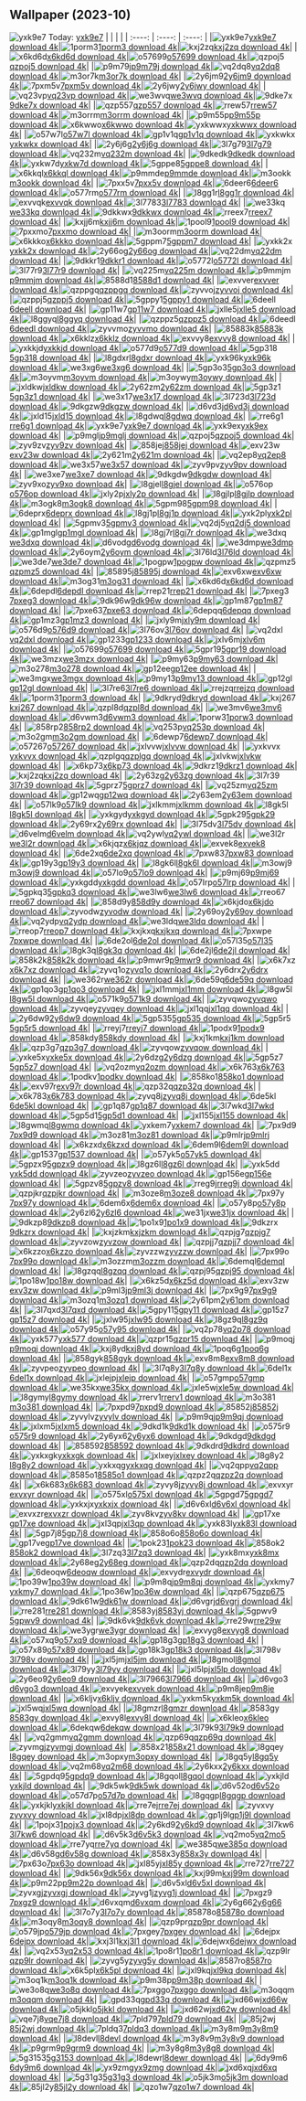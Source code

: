 ## Wallpaper (2023-10)
![yxk9e7](https://w.wallhaven.cc/full/yx/wallhaven-yxk9e7.png) Today: [yxk9e7](https://th.wallhaven.cc/small/yx/yxk9e7.jpg)
|      |      |      |
| :----: | :----: | :----: |
|![yxk9e7](https://th.wallhaven.cc/small/yx/yxk9e7.jpg)[yxk9e7 download 4k](https://wallhaven.cc/w/yxk9e7)|![1porm3](https://th.wallhaven.cc/small/1p/1porm3.jpg)[1porm3 download 4k](https://wallhaven.cc/w/1porm3)|![kxj2zq](https://th.wallhaven.cc/small/kx/kxj2zq.jpg)[kxj2zq download 4k](https://wallhaven.cc/w/kxj2zq)|
|![x6kd6d](https://th.wallhaven.cc/small/x6/x6kd6d.jpg)[x6kd6d download 4k](https://wallhaven.cc/w/x6kd6d)|![o57699](https://th.wallhaven.cc/small/o5/o57699.jpg)[o57699 download 4k](https://wallhaven.cc/w/o57699)|![qzpoj5](https://th.wallhaven.cc/small/qz/qzpoj5.jpg)[qzpoj5 download 4k](https://wallhaven.cc/w/qzpoj5)|
|![p9m79j](https://th.wallhaven.cc/small/p9/p9m79j.jpg)[p9m79j download 4k](https://wallhaven.cc/w/p9m79j)|![vq2dq8](https://th.wallhaven.cc/small/vq/vq2dq8.jpg)[vq2dq8 download 4k](https://wallhaven.cc/w/vq2dq8)|![m3or7k](https://th.wallhaven.cc/small/m3/m3or7k.jpg)[m3or7k download 4k](https://wallhaven.cc/w/m3or7k)|
|![2y6jm9](https://th.wallhaven.cc/small/2y/2y6jm9.jpg)[2y6jm9 download 4k](https://wallhaven.cc/w/2y6jm9)|![7pxm5v](https://th.wallhaven.cc/small/7p/7pxm5v.jpg)[7pxm5v download 4k](https://wallhaven.cc/w/7pxm5v)|![2y6jwy](https://th.wallhaven.cc/small/2y/2y6jwy.jpg)[2y6jwy download 4k](https://wallhaven.cc/w/2y6jwy)|
|![vq23vp](https://th.wallhaven.cc/small/vq/vq23vp.jpg)[vq23vp download 4k](https://wallhaven.cc/w/vq23vp)|![we3wvq](https://th.wallhaven.cc/small/we/we3wvq.jpg)[we3wvq download 4k](https://wallhaven.cc/w/we3wvq)|![9dke7x](https://th.wallhaven.cc/small/9d/9dke7x.jpg)[9dke7x download 4k](https://wallhaven.cc/w/9dke7x)|
|![qzp557](https://th.wallhaven.cc/small/qz/qzp557.jpg)[qzp557 download 4k](https://wallhaven.cc/w/qzp557)|![rrew57](https://th.wallhaven.cc/small/rr/rrew57.jpg)[rrew57 download 4k](https://wallhaven.cc/w/rrew57)|![m3orrm](https://th.wallhaven.cc/small/m3/m3orrm.jpg)[m3orrm download 4k](https://wallhaven.cc/w/m3orrm)|
|![p9m55p](https://th.wallhaven.cc/small/p9/p9m55p.jpg)[p9m55p download 4k](https://wallhaven.cc/w/p9m55p)|![x6kwwo](https://th.wallhaven.cc/small/x6/x6kwwo.jpg)[x6kwwo download 4k](https://wallhaven.cc/w/x6kwwo)|![yxkwwx](https://th.wallhaven.cc/small/yx/yxkwwx.jpg)[yxkwwx download 4k](https://wallhaven.cc/w/yxkwwx)|
|![o57w7l](https://th.wallhaven.cc/small/o5/o57w7l.jpg)[o57w7l download 4k](https://wallhaven.cc/w/o57w7l)|![gp1v1q](https://th.wallhaven.cc/small/gp/gp1v1q.jpg)[gp1v1q download 4k](https://wallhaven.cc/w/gp1v1q)|![yxkwkx](https://th.wallhaven.cc/small/yx/yxkwkx.jpg)[yxkwkx download 4k](https://wallhaven.cc/w/yxkwkx)|
|![2y6j6g](https://th.wallhaven.cc/small/2y/2y6j6g.jpg)[2y6j6g download 4k](https://wallhaven.cc/w/2y6j6g)|![3l7g79](https://th.wallhaven.cc/small/3l/3l7g79.jpg)[3l7g79 download 4k](https://wallhaven.cc/w/3l7g79)|![vq232m](https://th.wallhaven.cc/small/vq/vq232m.jpg)[vq232m download 4k](https://wallhaven.cc/w/vq232m)|
|![9dkedk](https://th.wallhaven.cc/small/9d/9dkedk.jpg)[9dkedk download 4k](https://wallhaven.cc/w/9dkedk)|![yxkw7d](https://th.wallhaven.cc/small/yx/yxkw7d.jpg)[yxkw7d download 4k](https://wallhaven.cc/w/yxkw7d)|![5gppe8](https://th.wallhaven.cc/small/5g/5gppe8.jpg)[5gppe8 download 4k](https://wallhaven.cc/w/5gppe8)|
|![x6kkql](https://th.wallhaven.cc/small/x6/x6kkql.jpg)[x6kkql download 4k](https://wallhaven.cc/w/x6kkql)|![p9mmde](https://th.wallhaven.cc/small/p9/p9mmde.jpg)[p9mmde download 4k](https://wallhaven.cc/w/p9mmde)|![m3ookk](https://th.wallhaven.cc/small/m3/m3ookk.jpg)[m3ookk download 4k](https://wallhaven.cc/w/m3ookk)|
|![7pxx5v](https://th.wallhaven.cc/small/7p/7pxx5v.jpg)[7pxx5v download 4k](https://wallhaven.cc/w/7pxx5v)|![6deer6](https://th.wallhaven.cc/small/6d/6deer6.jpg)[6deer6 download 4k](https://wallhaven.cc/w/6deer6)|![o577rm](https://th.wallhaven.cc/small/o5/o577rm.jpg)[o577rm download 4k](https://wallhaven.cc/w/o577rm)|
|![l8gg1r](https://th.wallhaven.cc/small/l8/l8gg1r.jpg)[l8gg1r download 4k](https://wallhaven.cc/w/l8gg1r)|![exvvqk](https://th.wallhaven.cc/small/ex/exvvqk.jpg)[exvvqk download 4k](https://wallhaven.cc/w/exvvqk)|![3l7783](https://th.wallhaven.cc/small/3l/3l7783.jpg)[3l7783 download 4k](https://wallhaven.cc/w/3l7783)|
|![we33kq](https://th.wallhaven.cc/small/we/we33kq.jpg)[we33kq download 4k](https://wallhaven.cc/w/we33kq)|![9dkkwx](https://th.wallhaven.cc/small/9d/9dkkwx.jpg)[9dkkwx download 4k](https://wallhaven.cc/w/9dkkwx)|![rreex7](https://th.wallhaven.cc/small/rr/rreex7.jpg)[rreex7 download 4k](https://wallhaven.cc/w/rreex7)|
|![kxjj6m](https://th.wallhaven.cc/small/kx/kxjj6m.jpg)[kxjj6m download 4k](https://wallhaven.cc/w/kxjj6m)|![1pool9](https://th.wallhaven.cc/small/1p/1pool9.jpg)[1pool9 download 4k](https://wallhaven.cc/w/1pool9)|![7pxxmo](https://th.wallhaven.cc/small/7p/7pxxmo.jpg)[7pxxmo download 4k](https://wallhaven.cc/w/7pxxmo)|
|![m3oorm](https://th.wallhaven.cc/small/m3/m3oorm.jpg)[m3oorm download 4k](https://wallhaven.cc/w/m3oorm)|![x6kkko](https://th.wallhaven.cc/small/x6/x6kkko.jpg)[x6kkko download 4k](https://wallhaven.cc/w/x6kkko)|![5gppm7](https://th.wallhaven.cc/small/5g/5gppm7.jpg)[5gppm7 download 4k](https://wallhaven.cc/w/5gppm7)|
|![yxkk2x](https://th.wallhaven.cc/small/yx/yxkk2x.jpg)[yxkk2x download 4k](https://wallhaven.cc/w/yxkk2x)|![2y66og](https://th.wallhaven.cc/small/2y/2y66og.jpg)[2y66og download 4k](https://wallhaven.cc/w/2y66og)|![vq22dm](https://th.wallhaven.cc/small/vq/vq22dm.jpg)[vq22dm download 4k](https://wallhaven.cc/w/vq22dm)|
|![9dkkr1](https://th.wallhaven.cc/small/9d/9dkkr1.jpg)[9dkkr1 download 4k](https://wallhaven.cc/w/9dkkr1)|![o5772l](https://th.wallhaven.cc/small/o5/o5772l.jpg)[o5772l download 4k](https://wallhaven.cc/w/o5772l)|![3l77r9](https://th.wallhaven.cc/small/3l/3l77r9.jpg)[3l77r9 download 4k](https://wallhaven.cc/w/3l77r9)|
|![vq225m](https://th.wallhaven.cc/small/vq/vq225m.jpg)[vq225m download 4k](https://wallhaven.cc/w/vq225m)|![p9mmjm](https://th.wallhaven.cc/small/p9/p9mmjm.jpg)[p9mmjm download 4k](https://wallhaven.cc/w/p9mmjm)|![8588d1](https://th.wallhaven.cc/small/85/8588d1.jpg)[8588d1 download 4k](https://wallhaven.cc/w/8588d1)|
|![exvver](https://th.wallhaven.cc/small/ex/exvver.jpg)[exvver download 4k](https://wallhaven.cc/w/exvver)|![qzppgq](https://th.wallhaven.cc/small/qz/qzppgq.jpg)[qzppgq download 4k](https://wallhaven.cc/w/qzppgq)|![zyvvoj](https://th.wallhaven.cc/small/zy/zyvvoj.jpg)[zyvvoj download 4k](https://wallhaven.cc/w/zyvvoj)|
|![qzppj5](https://th.wallhaven.cc/small/qz/qzppj5.jpg)[qzppj5 download 4k](https://wallhaven.cc/w/qzppj5)|![5gppy1](https://th.wallhaven.cc/small/5g/5gppy1.jpg)[5gppy1 download 4k](https://wallhaven.cc/w/5gppy1)|![6deell](https://th.wallhaven.cc/small/6d/6deell.jpg)[6deell download 4k](https://wallhaven.cc/w/6deell)|
|![gp11w7](https://th.wallhaven.cc/small/gp/gp11w7.jpg)[gp11w7 download 4k](https://wallhaven.cc/w/gp11w7)|![jxlle5](https://th.wallhaven.cc/small/jx/jxlle5.jpg)[jxlle5 download 4k](https://wallhaven.cc/w/jxlle5)|![l8ggyq](https://th.wallhaven.cc/small/l8/l8ggyq.jpg)[l8ggyq download 4k](https://wallhaven.cc/w/l8ggyq)|
|![qzppz5](https://th.wallhaven.cc/small/qz/qzppz5.jpg)[qzppz5 download 4k](https://wallhaven.cc/w/qzppz5)|![6deedl](https://th.wallhaven.cc/small/6d/6deedl.jpg)[6deedl download 4k](https://wallhaven.cc/w/6deedl)|![zyvvmo](https://th.wallhaven.cc/small/zy/zyvvmo.jpg)[zyvvmo download 4k](https://wallhaven.cc/w/zyvvmo)|
|![85883k](https://th.wallhaven.cc/small/85/85883k.jpg)[85883k download 4k](https://wallhaven.cc/w/85883k)|![x6kklz](https://th.wallhaven.cc/small/x6/x6kklz.jpg)[x6kklz download 4k](https://wallhaven.cc/w/x6kklz)|![exvvy8](https://th.wallhaven.cc/small/ex/exvvy8.jpg)[exvvy8 download 4k](https://wallhaven.cc/w/exvvy8)|
|![yxkkjd](https://th.wallhaven.cc/small/yx/yxkkjd.jpg)[yxkkjd download 4k](https://wallhaven.cc/w/yxkkjd)|![o577d9](https://th.wallhaven.cc/small/o5/o577d9.jpg)[o577d9 download 4k](https://wallhaven.cc/w/o577d9)|![5gp318](https://th.wallhaven.cc/small/5g/5gp318.jpg)[5gp318 download 4k](https://wallhaven.cc/w/5gp318)|
|![l8gdxr](https://th.wallhaven.cc/small/l8/l8gdxr.jpg)[l8gdxr download 4k](https://wallhaven.cc/w/l8gdxr)|![yxk96k](https://th.wallhaven.cc/small/yx/yxk96k.jpg)[yxk96k download 4k](https://wallhaven.cc/w/yxk96k)|![we3xg6](https://th.wallhaven.cc/small/we/we3xg6.jpg)[we3xg6 download 4k](https://wallhaven.cc/w/we3xg6)|
|![5gp3o3](https://th.wallhaven.cc/small/5g/5gp3o3.jpg)[5gp3o3 download 4k](https://wallhaven.cc/w/5gp3o3)|![m3oyvm](https://th.wallhaven.cc/small/m3/m3oyvm.jpg)[m3oyvm download 4k](https://wallhaven.cc/w/m3oyvm)|![m3oywy](https://th.wallhaven.cc/small/m3/m3oywy.jpg)[m3oywy download 4k](https://wallhaven.cc/w/m3oywy)|
|![jxldkw](https://th.wallhaven.cc/small/jx/jxldkw.jpg)[jxldkw download 4k](https://wallhaven.cc/w/jxldkw)|![2y62zm](https://th.wallhaven.cc/small/2y/2y62zm.jpg)[2y62zm download 4k](https://wallhaven.cc/w/2y62zm)|![5gp3z1](https://th.wallhaven.cc/small/5g/5gp3z1.jpg)[5gp3z1 download 4k](https://wallhaven.cc/w/5gp3z1)|
|![we3x17](https://th.wallhaven.cc/small/we/we3x17.jpg)[we3x17 download 4k](https://wallhaven.cc/w/we3x17)|![3l723d](https://th.wallhaven.cc/small/3l/3l723d.jpg)[3l723d download 4k](https://wallhaven.cc/w/3l723d)|![9dkgzw](https://th.wallhaven.cc/small/9d/9dkgzw.jpg)[9dkgzw download 4k](https://wallhaven.cc/w/9dkgzw)|
|![d6vd3j](https://th.wallhaven.cc/small/d6/d6vd3j.jpg)[d6vd3j download 4k](https://wallhaven.cc/w/d6vd3j)|![jxld15](https://th.wallhaven.cc/small/jx/jxld15.jpg)[jxld15 download 4k](https://wallhaven.cc/w/jxld15)|![l8gdwq](https://th.wallhaven.cc/small/l8/l8gdwq.jpg)[l8gdwq download 4k](https://wallhaven.cc/w/l8gdwq)|
|![rre6g1](https://th.wallhaven.cc/small/rr/rre6g1.jpg)[rre6g1 download 4k](https://wallhaven.cc/w/rre6g1)|![yxk9e7](https://th.wallhaven.cc/small/yx/yxk9e7.jpg)[yxk9e7 download 4k](https://wallhaven.cc/w/yxk9e7)|![yxk9ex](https://th.wallhaven.cc/small/yx/yxk9ex.jpg)[yxk9ex download 4k](https://wallhaven.cc/w/yxk9ex)|
|![p9mglj](https://th.wallhaven.cc/small/p9/p9mglj.jpg)[p9mglj download 4k](https://wallhaven.cc/w/p9mglj)|![qzpoj5](https://th.wallhaven.cc/small/qz/qzpoj5.jpg)[qzpoj5 download 4k](https://wallhaven.cc/w/qzpoj5)|![zyv9zv](https://th.wallhaven.cc/small/zy/zyv9zv.jpg)[zyv9zv download 4k](https://wallhaven.cc/w/zyv9zv)|
|![858jej](https://th.wallhaven.cc/small/85/858jej.jpg)[858jej download 4k](https://wallhaven.cc/w/858jej)|![exv23w](https://th.wallhaven.cc/small/ex/exv23w.jpg)[exv23w download 4k](https://wallhaven.cc/w/exv23w)|![2y621m](https://th.wallhaven.cc/small/2y/2y621m.jpg)[2y621m download 4k](https://wallhaven.cc/w/2y621m)|
|![vq2ep8](https://th.wallhaven.cc/small/vq/vq2ep8.jpg)[vq2ep8 download 4k](https://wallhaven.cc/w/vq2ep8)|![we3x57](https://th.wallhaven.cc/small/we/we3x57.jpg)[we3x57 download 4k](https://wallhaven.cc/w/we3x57)|![zyv9pv](https://th.wallhaven.cc/small/zy/zyv9pv.jpg)[zyv9pv download 4k](https://wallhaven.cc/w/zyv9pv)|
|![we3xe7](https://th.wallhaven.cc/small/we/we3xe7.jpg)[we3xe7 download 4k](https://wallhaven.cc/w/we3xe7)|![9dkgdw](https://th.wallhaven.cc/small/9d/9dkgdw.jpg)[9dkgdw download 4k](https://wallhaven.cc/w/9dkgdw)|![zyv9xo](https://th.wallhaven.cc/small/zy/zyv9xo.jpg)[zyv9xo download 4k](https://wallhaven.cc/w/zyv9xo)|
|![l8gjel](https://th.wallhaven.cc/small/l8/l8gjel.jpg)[l8gjel download 4k](https://wallhaven.cc/w/l8gjel)|![o576op](https://th.wallhaven.cc/small/o5/o576op.jpg)[o576op download 4k](https://wallhaven.cc/w/o576op)|![jxly2p](https://th.wallhaven.cc/small/jx/jxly2p.jpg)[jxly2p download 4k](https://wallhaven.cc/w/jxly2p)|
|![l8gjlp](https://th.wallhaven.cc/small/l8/l8gjlp.jpg)[l8gjlp download 4k](https://wallhaven.cc/w/l8gjlp)|![m3ogk8](https://th.wallhaven.cc/small/m3/m3ogk8.jpg)[m3ogk8 download 4k](https://wallhaven.cc/w/m3ogk8)|![5gpm98](https://th.wallhaven.cc/small/5g/5gpm98.jpg)[5gpm98 download 4k](https://wallhaven.cc/w/5gpm98)|
|![6deprx](https://th.wallhaven.cc/small/6d/6deprx.jpg)[6deprx download 4k](https://wallhaven.cc/w/6deprx)|![l8gj1p](https://th.wallhaven.cc/small/l8/l8gj1p.jpg)[l8gj1p download 4k](https://wallhaven.cc/w/l8gj1p)|![yxk2pl](https://th.wallhaven.cc/small/yx/yxk2pl.jpg)[yxk2pl download 4k](https://wallhaven.cc/w/yxk2pl)|
|![5gpmv3](https://th.wallhaven.cc/small/5g/5gpmv3.jpg)[5gpmv3 download 4k](https://wallhaven.cc/w/5gpmv3)|![vq2dj5](https://th.wallhaven.cc/small/vq/vq2dj5.jpg)[vq2dj5 download 4k](https://wallhaven.cc/w/vq2dj5)|![gp1mgl](https://th.wallhaven.cc/small/gp/gp1mgl.jpg)[gp1mgl download 4k](https://wallhaven.cc/w/gp1mgl)|
|![l8gj7r](https://th.wallhaven.cc/small/l8/l8gj7r.jpg)[l8gj7r download 4k](https://wallhaven.cc/w/l8gj7r)|![we3dxq](https://th.wallhaven.cc/small/we/we3dxq.jpg)[we3dxq download 4k](https://wallhaven.cc/w/we3dxq)|![d6vodg](https://th.wallhaven.cc/small/d6/d6vodg.jpg)[d6vodg download 4k](https://wallhaven.cc/w/d6vodg)|
|![we3dmp](https://th.wallhaven.cc/small/we/we3dmp.jpg)[we3dmp download 4k](https://wallhaven.cc/w/we3dmp)|![2y6oym](https://th.wallhaven.cc/small/2y/2y6oym.jpg)[2y6oym download 4k](https://wallhaven.cc/w/2y6oym)|![3l76ld](https://th.wallhaven.cc/small/3l/3l76ld.jpg)[3l76ld download 4k](https://wallhaven.cc/w/3l76ld)|
|![we3de7](https://th.wallhaven.cc/small/we/we3de7.jpg)[we3de7 download 4k](https://wallhaven.cc/w/we3de7)|![1pogpw](https://th.wallhaven.cc/small/1p/1pogpw.jpg)[1pogpw download 4k](https://wallhaven.cc/w/1pogpw)|![qzpmz5](https://th.wallhaven.cc/small/qz/qzpmz5.jpg)[qzpmz5 download 4k](https://wallhaven.cc/w/qzpmz5)|
|![85895j](https://th.wallhaven.cc/small/85/85895j.jpg)[85895j download 4k](https://wallhaven.cc/w/85895j)|![exv6xw](https://th.wallhaven.cc/small/ex/exv6xw.jpg)[exv6xw download 4k](https://wallhaven.cc/w/exv6xw)|![m3og31](https://th.wallhaven.cc/small/m3/m3og31.jpg)[m3og31 download 4k](https://wallhaven.cc/w/m3og31)|
|![x6kd6d](https://th.wallhaven.cc/small/x6/x6kd6d.jpg)[x6kd6d download 4k](https://wallhaven.cc/w/x6kd6d)|![6depdl](https://th.wallhaven.cc/small/6d/6depdl.jpg)[6depdl download 4k](https://wallhaven.cc/w/6depdl)|![rrep21](https://th.wallhaven.cc/small/rr/rrep21.jpg)[rrep21 download 4k](https://wallhaven.cc/w/rrep21)|
|![7pxeg3](https://th.wallhaven.cc/small/7p/7pxeg3.jpg)[7pxeg3 download 4k](https://wallhaven.cc/w/7pxeg3)|![9dk96w](https://th.wallhaven.cc/small/9d/9dk96w.jpg)[9dk96w download 4k](https://wallhaven.cc/w/9dk96w)|![gp1m87](https://th.wallhaven.cc/small/gp/gp1m87.jpg)[gp1m87 download 4k](https://wallhaven.cc/w/gp1m87)|
|![7pxe63](https://th.wallhaven.cc/small/7p/7pxe63.jpg)[7pxe63 download 4k](https://wallhaven.cc/w/7pxe63)|![6depqq](https://th.wallhaven.cc/small/6d/6depqq.jpg)[6depqq download 4k](https://wallhaven.cc/w/6depqq)|![gp1mz3](https://th.wallhaven.cc/small/gp/gp1mz3.jpg)[gp1mz3 download 4k](https://wallhaven.cc/w/gp1mz3)|
|![jxly9m](https://th.wallhaven.cc/small/jx/jxly9m.jpg)[jxly9m download 4k](https://wallhaven.cc/w/jxly9m)|![o576d9](https://th.wallhaven.cc/small/o5/o576d9.jpg)[o576d9 download 4k](https://wallhaven.cc/w/o576d9)|![3l76ov](https://th.wallhaven.cc/small/3l/3l76ov.jpg)[3l76ov download 4k](https://wallhaven.cc/w/3l76ov)|
|![vq2dxl](https://th.wallhaven.cc/small/vq/vq2dxl.jpg)[vq2dxl download 4k](https://wallhaven.cc/w/vq2dxl)|![gp1233](https://th.wallhaven.cc/small/gp/gp1233.jpg)[gp1233 download 4k](https://wallhaven.cc/w/gp1233)|![jxlv6m](https://th.wallhaven.cc/small/jx/jxlv6m.jpg)[jxlv6m download 4k](https://wallhaven.cc/w/jxlv6m)|
|![o57699](https://th.wallhaven.cc/small/o5/o57699.jpg)[o57699 download 4k](https://wallhaven.cc/w/o57699)|![5gpr19](https://th.wallhaven.cc/small/5g/5gpr19.jpg)[5gpr19 download 4k](https://wallhaven.cc/w/5gpr19)|![we3mzx](https://th.wallhaven.cc/small/we/we3mzx.jpg)[we3mzx download 4k](https://wallhaven.cc/w/we3mzx)|
|![p9my63](https://th.wallhaven.cc/small/p9/p9my63.jpg)[p9my63 download 4k](https://wallhaven.cc/w/p9my63)|![m3o278](https://th.wallhaven.cc/small/m3/m3o278.jpg)[m3o278 download 4k](https://wallhaven.cc/w/m3o278)|![gp12ee](https://th.wallhaven.cc/small/gp/gp12ee.jpg)[gp12ee download 4k](https://wallhaven.cc/w/gp12ee)|
|![we3mgx](https://th.wallhaven.cc/small/we/we3mgx.jpg)[we3mgx download 4k](https://wallhaven.cc/w/we3mgx)|![p9my13](https://th.wallhaven.cc/small/p9/p9my13.jpg)[p9my13 download 4k](https://wallhaven.cc/w/p9my13)|![gp12gl](https://th.wallhaven.cc/small/gp/gp12gl.jpg)[gp12gl download 4k](https://wallhaven.cc/w/gp12gl)|
|![3l7re6](https://th.wallhaven.cc/small/3l/3l7re6.jpg)[3l7re6 download 4k](https://wallhaven.cc/w/3l7re6)|![rrejzq](https://th.wallhaven.cc/small/rr/rrejzq.jpg)[rrejzq download 4k](https://wallhaven.cc/w/rrejzq)|![1porm3](https://th.wallhaven.cc/small/1p/1porm3.jpg)[1porm3 download 4k](https://wallhaven.cc/w/1porm3)|
|![9dkryd](https://th.wallhaven.cc/small/9d/9dkryd.jpg)[9dkryd download 4k](https://wallhaven.cc/w/9dkryd)|![kxj267](https://th.wallhaven.cc/small/kx/kxj267.jpg)[kxj267 download 4k](https://wallhaven.cc/w/kxj267)|![qzpl8d](https://th.wallhaven.cc/small/qz/qzpl8d.jpg)[qzpl8d download 4k](https://wallhaven.cc/w/qzpl8d)|
|![we3mv6](https://th.wallhaven.cc/small/we/we3mv6.jpg)[we3mv6 download 4k](https://wallhaven.cc/w/we3mv6)|![d6vwm3](https://th.wallhaven.cc/small/d6/d6vwm3.jpg)[d6vwm3 download 4k](https://wallhaven.cc/w/d6vwm3)|![1porw3](https://th.wallhaven.cc/small/1p/1porw3.jpg)[1porw3 download 4k](https://wallhaven.cc/w/1porw3)|
|![858rp2](https://th.wallhaven.cc/small/85/858rp2.jpg)[858rp2 download 4k](https://wallhaven.cc/w/858rp2)|![vq253p](https://th.wallhaven.cc/small/vq/vq253p.jpg)[vq253p download 4k](https://wallhaven.cc/w/vq253p)|![m3o2gm](https://th.wallhaven.cc/small/m3/m3o2gm.jpg)[m3o2gm download 4k](https://wallhaven.cc/w/m3o2gm)|
|![6dewp7](https://th.wallhaven.cc/small/6d/6dewp7.jpg)[6dewp7 download 4k](https://wallhaven.cc/w/6dewp7)|![o57267](https://th.wallhaven.cc/small/o5/o57267.jpg)[o57267 download 4k](https://wallhaven.cc/w/o57267)|![jxlvvw](https://th.wallhaven.cc/small/jx/jxlvvw.jpg)[jxlvvw download 4k](https://wallhaven.cc/w/jxlvvw)|
|![yxkvvx](https://th.wallhaven.cc/small/yx/yxkvvx.jpg)[yxkvvx download 4k](https://wallhaven.cc/w/yxkvvx)|![qzplgq](https://th.wallhaven.cc/small/qz/qzplgq.jpg)[qzplgq download 4k](https://wallhaven.cc/w/qzplgq)|![jxlvkw](https://th.wallhaven.cc/small/jx/jxlvkw.jpg)[jxlvkw download 4k](https://wallhaven.cc/w/jxlvkw)|
|![x6kp73](https://th.wallhaven.cc/small/x6/x6kp73.jpg)[x6kp73 download 4k](https://wallhaven.cc/w/x6kp73)|![9dkrz1](https://th.wallhaven.cc/small/9d/9dkrz1.jpg)[9dkrz1 download 4k](https://wallhaven.cc/w/9dkrz1)|![kxj2zq](https://th.wallhaven.cc/small/kx/kxj2zq.jpg)[kxj2zq download 4k](https://wallhaven.cc/w/kxj2zq)|
|![2y63zg](https://th.wallhaven.cc/small/2y/2y63zg.jpg)[2y63zg download 4k](https://wallhaven.cc/w/2y63zg)|![3l7r39](https://th.wallhaven.cc/small/3l/3l7r39.jpg)[3l7r39 download 4k](https://wallhaven.cc/w/3l7r39)|![5gprz7](https://th.wallhaven.cc/small/5g/5gprz7.jpg)[5gprz7 download 4k](https://wallhaven.cc/w/5gprz7)|
|![vq25zm](https://th.wallhaven.cc/small/vq/vq25zm.jpg)[vq25zm download 4k](https://wallhaven.cc/w/vq25zm)|![gp12wq](https://th.wallhaven.cc/small/gp/gp12wq.jpg)[gp12wq download 4k](https://wallhaven.cc/w/gp12wq)|![2y63em](https://th.wallhaven.cc/small/2y/2y63em.jpg)[2y63em download 4k](https://wallhaven.cc/w/2y63em)|
|![o57lk9](https://th.wallhaven.cc/small/o5/o57lk9.jpg)[o57lk9 download 4k](https://wallhaven.cc/w/o57lk9)|![jxlkmm](https://th.wallhaven.cc/small/jx/jxlkmm.jpg)[jxlkmm download 4k](https://wallhaven.cc/w/jxlkmm)|![l8gk5l](https://th.wallhaven.cc/small/l8/l8gk5l.jpg)[l8gk5l download 4k](https://wallhaven.cc/w/l8gk5l)|
|![yxkgyd](https://th.wallhaven.cc/small/yx/yxkgyd.jpg)[yxkgyd download 4k](https://wallhaven.cc/w/yxkgyd)|![5gpk29](https://th.wallhaven.cc/small/5g/5gpk29.jpg)[5gpk29 download 4k](https://wallhaven.cc/w/5gpk29)|![2y69rx](https://th.wallhaven.cc/small/2y/2y69rx.jpg)[2y69rx download 4k](https://wallhaven.cc/w/2y69rx)|
|![3l75dv](https://th.wallhaven.cc/small/3l/3l75dv.jpg)[3l75dv download 4k](https://wallhaven.cc/w/3l75dv)|![d6velm](https://th.wallhaven.cc/small/d6/d6velm.jpg)[d6velm download 4k](https://wallhaven.cc/w/d6velm)|![vq2ywl](https://th.wallhaven.cc/small/vq/vq2ywl.jpg)[vq2ywl download 4k](https://wallhaven.cc/w/vq2ywl)|
|![we3l2r](https://th.wallhaven.cc/small/we/we3l2r.jpg)[we3l2r download 4k](https://wallhaven.cc/w/we3l2r)|![x6kjqz](https://th.wallhaven.cc/small/x6/x6kjqz.jpg)[x6kjqz download 4k](https://wallhaven.cc/w/x6kjqz)|![exvek8](https://th.wallhaven.cc/small/ex/exvek8.jpg)[exvek8 download 4k](https://wallhaven.cc/w/exvek8)|
|![6de2xq](https://th.wallhaven.cc/small/6d/6de2xq.jpg)[6de2xq download 4k](https://wallhaven.cc/w/6de2xq)|![7pxw83](https://th.wallhaven.cc/small/7p/7pxw83.jpg)[7pxw83 download 4k](https://wallhaven.cc/w/7pxw83)|![gp19y3](https://th.wallhaven.cc/small/gp/gp19y3.jpg)[gp19y3 download 4k](https://wallhaven.cc/w/gp19y3)|
|![l8gk6l](https://th.wallhaven.cc/small/l8/l8gk6l.jpg)[l8gk6l download 4k](https://wallhaven.cc/w/l8gk6l)|![m3owj9](https://th.wallhaven.cc/small/m3/m3owj9.jpg)[m3owj9 download 4k](https://wallhaven.cc/w/m3owj9)|![o57lo9](https://th.wallhaven.cc/small/o5/o57lo9.jpg)[o57lo9 download 4k](https://wallhaven.cc/w/o57lo9)|
|![p9mj69](https://th.wallhaven.cc/small/p9/p9mj69.jpg)[p9mj69 download 4k](https://wallhaven.cc/w/p9mj69)|![yxkgdd](https://th.wallhaven.cc/small/yx/yxkgdd.jpg)[yxkgdd download 4k](https://wallhaven.cc/w/yxkgdd)|![o57lrp](https://th.wallhaven.cc/small/o5/o57lrp.jpg)[o57lrp download 4k](https://wallhaven.cc/w/o57lrp)|
|![5gpkq3](https://th.wallhaven.cc/small/5g/5gpkq3.jpg)[5gpkq3 download 4k](https://wallhaven.cc/w/5gpkq3)|![we3lw6](https://th.wallhaven.cc/small/we/we3lw6.jpg)[we3lw6 download 4k](https://wallhaven.cc/w/we3lw6)|![rreo67](https://th.wallhaven.cc/small/rr/rreo67.jpg)[rreo67 download 4k](https://wallhaven.cc/w/rreo67)|
|![858d9y](https://th.wallhaven.cc/small/85/858d9y.jpg)[858d9y download 4k](https://wallhaven.cc/w/858d9y)|![x6kjdo](https://th.wallhaven.cc/small/x6/x6kjdo.jpg)[x6kjdo download 4k](https://wallhaven.cc/w/x6kjdo)|![zyvodw](https://th.wallhaven.cc/small/zy/zyvodw.jpg)[zyvodw download 4k](https://wallhaven.cc/w/zyvodw)|
|![2y69oy](https://th.wallhaven.cc/small/2y/2y69oy.jpg)[2y69oy download 4k](https://wallhaven.cc/w/2y69oy)|![vq2ydp](https://th.wallhaven.cc/small/vq/vq2ydp.jpg)[vq2ydp download 4k](https://wallhaven.cc/w/vq2ydp)|![we3ldq](https://th.wallhaven.cc/small/we/we3ldq.jpg)[we3ldq download 4k](https://wallhaven.cc/w/we3ldq)|
|![rreop7](https://th.wallhaven.cc/small/rr/rreop7.jpg)[rreop7 download 4k](https://wallhaven.cc/w/rreop7)|![kxjkxq](https://th.wallhaven.cc/small/kx/kxjkxq.jpg)[kxjkxq download 4k](https://wallhaven.cc/w/kxjkxq)|![7pxwpe](https://th.wallhaven.cc/small/7p/7pxwpe.jpg)[7pxwpe download 4k](https://wallhaven.cc/w/7pxwpe)|
|![6de2ol](https://th.wallhaven.cc/small/6d/6de2ol.jpg)[6de2ol download 4k](https://wallhaven.cc/w/6de2ol)|![o57l35](https://th.wallhaven.cc/small/o5/o57l35.jpg)[o57l35 download 4k](https://wallhaven.cc/w/o57l35)|![l8gk3q](https://th.wallhaven.cc/small/l8/l8gk3q.jpg)[l8gk3q download 4k](https://wallhaven.cc/w/l8gk3q)|
|![6de2jl](https://th.wallhaven.cc/small/6d/6de2jl.jpg)[6de2jl download 4k](https://wallhaven.cc/w/6de2jl)|![858k2k](https://th.wallhaven.cc/small/85/858k2k.jpg)[858k2k download 4k](https://wallhaven.cc/w/858k2k)|![p9mwr9](https://th.wallhaven.cc/small/p9/p9mwr9.jpg)[p9mwr9 download 4k](https://wallhaven.cc/w/p9mwr9)|
|![x6k7xz](https://th.wallhaven.cc/small/x6/x6k7xz.jpg)[x6k7xz download 4k](https://wallhaven.cc/w/x6k7xz)|![zyvq1o](https://th.wallhaven.cc/small/zy/zyvq1o.jpg)[zyvq1o download 4k](https://wallhaven.cc/w/zyvq1o)|![2y6drx](https://th.wallhaven.cc/small/2y/2y6drx.jpg)[2y6drx download 4k](https://wallhaven.cc/w/2y6drx)|
|![we362r](https://th.wallhaven.cc/small/we/we362r.jpg)[we362r download 4k](https://wallhaven.cc/w/we362r)|![6de59q](https://th.wallhaven.cc/small/6d/6de59q.jpg)[6de59q download 4k](https://wallhaven.cc/w/6de59q)|![gp1qo3](https://th.wallhaven.cc/small/gp/gp1qo3.jpg)[gp1qo3 download 4k](https://wallhaven.cc/w/gp1qo3)|
|![jxl1mm](https://th.wallhaven.cc/small/jx/jxl1mm.jpg)[jxl1mm download 4k](https://wallhaven.cc/w/jxl1mm)|![l8gw5l](https://th.wallhaven.cc/small/l8/l8gw5l.jpg)[l8gw5l download 4k](https://wallhaven.cc/w/l8gw5l)|![o571k9](https://th.wallhaven.cc/small/o5/o571k9.jpg)[o571k9 download 4k](https://wallhaven.cc/w/o571k9)|
|![zyvqwo](https://th.wallhaven.cc/small/zy/zyvqwo.jpg)[zyvqwo download 4k](https://wallhaven.cc/w/zyvqwo)|![zyvqey](https://th.wallhaven.cc/small/zy/zyvqey.jpg)[zyvqey download 4k](https://wallhaven.cc/w/zyvqey)|![jxl1qq](https://th.wallhaven.cc/small/jx/jxl1qq.jpg)[jxl1qq download 4k](https://wallhaven.cc/w/jxl1qq)|
|![2y6dw9](https://th.wallhaven.cc/small/2y/2y6dw9.jpg)[2y6dw9 download 4k](https://wallhaven.cc/w/2y6dw9)|![5gp535](https://th.wallhaven.cc/small/5g/5gp535.jpg)[5gp535 download 4k](https://wallhaven.cc/w/5gp535)|![5gp5r5](https://th.wallhaven.cc/small/5g/5gp5r5.jpg)[5gp5r5 download 4k](https://wallhaven.cc/w/5gp5r5)|
|![rreyj7](https://th.wallhaven.cc/small/rr/rreyj7.jpg)[rreyj7 download 4k](https://wallhaven.cc/w/rreyj7)|![1podx9](https://th.wallhaven.cc/small/1p/1podx9.jpg)[1podx9 download 4k](https://wallhaven.cc/w/1podx9)|![858kdy](https://th.wallhaven.cc/small/85/858kdy.jpg)[858kdy download 4k](https://wallhaven.cc/w/858kdy)|
|![kxj1km](https://th.wallhaven.cc/small/kx/kxj1km.jpg)[kxj1km download 4k](https://wallhaven.cc/w/kxj1km)|![qzp3g7](https://th.wallhaven.cc/small/qz/qzp3g7.jpg)[qzp3g7 download 4k](https://wallhaven.cc/w/qzp3g7)|![zyvqow](https://th.wallhaven.cc/small/zy/zyvqow.jpg)[zyvqow download 4k](https://wallhaven.cc/w/zyvqow)|
|![yxke5x](https://th.wallhaven.cc/small/yx/yxke5x.jpg)[yxke5x download 4k](https://wallhaven.cc/w/yxke5x)|![2y6dzg](https://th.wallhaven.cc/small/2y/2y6dzg.jpg)[2y6dzg download 4k](https://wallhaven.cc/w/2y6dzg)|![5gp5z7](https://th.wallhaven.cc/small/5g/5gp5z7.jpg)[5gp5z7 download 4k](https://wallhaven.cc/w/5gp5z7)|
|![vq2ozm](https://th.wallhaven.cc/small/vq/vq2ozm.jpg)[vq2ozm download 4k](https://wallhaven.cc/w/vq2ozm)|![x6k763](https://th.wallhaven.cc/small/x6/x6k763.jpg)[x6k763 download 4k](https://wallhaven.cc/w/x6k763)|![1podkv](https://th.wallhaven.cc/small/1p/1podkv.jpg)[1podkv download 4k](https://wallhaven.cc/w/1podkv)|
|![858ko1](https://th.wallhaven.cc/small/85/858ko1.jpg)[858ko1 download 4k](https://wallhaven.cc/w/858ko1)|![exv97r](https://th.wallhaven.cc/small/ex/exv97r.jpg)[exv97r download 4k](https://wallhaven.cc/w/exv97r)|![qzp32q](https://th.wallhaven.cc/small/qz/qzp32q.jpg)[qzp32q download 4k](https://wallhaven.cc/w/qzp32q)|
|![x6k783](https://th.wallhaven.cc/small/x6/x6k783.jpg)[x6k783 download 4k](https://wallhaven.cc/w/x6k783)|![zyvq8j](https://th.wallhaven.cc/small/zy/zyvq8j.jpg)[zyvq8j download 4k](https://wallhaven.cc/w/zyvq8j)|![6de5kl](https://th.wallhaven.cc/small/6d/6de5kl.jpg)[6de5kl download 4k](https://wallhaven.cc/w/6de5kl)|
|![gp1q87](https://th.wallhaven.cc/small/gp/gp1q87.jpg)[gp1q87 download 4k](https://wallhaven.cc/w/gp1q87)|![3l7wkd](https://th.wallhaven.cc/small/3l/3l7wkd.jpg)[3l7wkd download 4k](https://wallhaven.cc/w/3l7wkd)|![5gp5d1](https://th.wallhaven.cc/small/5g/5gp5d1.jpg)[5gp5d1 download 4k](https://wallhaven.cc/w/5gp5d1)|
|![jxl155](https://th.wallhaven.cc/small/jx/jxl155.jpg)[jxl155 download 4k](https://wallhaven.cc/w/jxl155)|![l8gwmq](https://th.wallhaven.cc/small/l8/l8gwmq.jpg)[l8gwmq download 4k](https://wallhaven.cc/w/l8gwmq)|![yxkem7](https://th.wallhaven.cc/small/yx/yxkem7.jpg)[yxkem7 download 4k](https://wallhaven.cc/w/yxkem7)|
|![7px9d9](https://th.wallhaven.cc/small/7p/7px9d9.jpg)[7px9d9 download 4k](https://wallhaven.cc/w/7px9d9)|![m3oz81](https://th.wallhaven.cc/small/m3/m3oz81.jpg)[m3oz81 download 4k](https://wallhaven.cc/w/m3oz81)|![p9mlrj](https://th.wallhaven.cc/small/p9/p9mlrj.jpg)[p9mlrj download 4k](https://wallhaven.cc/w/p9mlrj)|
|![x6kzxd](https://th.wallhaven.cc/small/x6/x6kzxd.jpg)[x6kzxd download 4k](https://wallhaven.cc/w/x6kzxd)|![6dem9l](https://th.wallhaven.cc/small/6d/6dem9l.jpg)[6dem9l download 4k](https://wallhaven.cc/w/6dem9l)|![gp1537](https://th.wallhaven.cc/small/gp/gp1537.jpg)[gp1537 download 4k](https://wallhaven.cc/w/gp1537)|
|![o57yk5](https://th.wallhaven.cc/small/o5/o57yk5.jpg)[o57yk5 download 4k](https://wallhaven.cc/w/o57yk5)|![5gpzx9](https://th.wallhaven.cc/small/5g/5gpzx9.jpg)[5gpzx9 download 4k](https://wallhaven.cc/w/5gpzx9)|![l8gz6l](https://th.wallhaven.cc/small/l8/l8gz6l.jpg)[l8gz6l download 4k](https://wallhaven.cc/w/l8gz6l)|
|![yxk5dd](https://th.wallhaven.cc/small/yx/yxk5dd.jpg)[yxk5dd download 4k](https://wallhaven.cc/w/yxk5dd)|![zyvzeo](https://th.wallhaven.cc/small/zy/zyvzeo.jpg)[zyvzeo download 4k](https://wallhaven.cc/w/zyvzeo)|![gp156e](https://th.wallhaven.cc/small/gp/gp156e.jpg)[gp156e download 4k](https://wallhaven.cc/w/gp156e)|
|![5gpzv8](https://th.wallhaven.cc/small/5g/5gpzv8.jpg)[5gpzv8 download 4k](https://wallhaven.cc/w/5gpzv8)|![rreg9j](https://th.wallhaven.cc/small/rr/rreg9j.jpg)[rreg9j download 4k](https://wallhaven.cc/w/rreg9j)|![qzpjkr](https://th.wallhaven.cc/small/qz/qzpjkr.jpg)[qzpjkr download 4k](https://wallhaven.cc/w/qzpjkr)|
|![m3oze8](https://th.wallhaven.cc/small/m3/m3oze8.jpg)[m3oze8 download 4k](https://wallhaven.cc/w/m3oze8)|![7px97y](https://th.wallhaven.cc/small/7p/7px97y.jpg)[7px97y download 4k](https://wallhaven.cc/w/7px97y)|![6dem6x](https://th.wallhaven.cc/small/6d/6dem6x.jpg)[6dem6x download 4k](https://wallhaven.cc/w/6dem6x)|
|![o57y8p](https://th.wallhaven.cc/small/o5/o57y8p.jpg)[o57y8p download 4k](https://wallhaven.cc/w/o57y8p)|![2y6zl6](https://th.wallhaven.cc/small/2y/2y6zl6.jpg)[2y6zl6 download 4k](https://wallhaven.cc/w/2y6zl6)|![we31jx](https://th.wallhaven.cc/small/we/we31jx.jpg)[we31jx download 4k](https://wallhaven.cc/w/we31jx)|
|![9dkzp8](https://th.wallhaven.cc/small/9d/9dkzp8.jpg)[9dkzp8 download 4k](https://wallhaven.cc/w/9dkzp8)|![1po1x9](https://th.wallhaven.cc/small/1p/1po1x9.jpg)[1po1x9 download 4k](https://wallhaven.cc/w/1po1x9)|![9dkzrx](https://th.wallhaven.cc/small/9d/9dkzrx.jpg)[9dkzrx download 4k](https://wallhaven.cc/w/9dkzrx)|
|![kxjzkm](https://th.wallhaven.cc/small/kx/kxjzkm.jpg)[kxjzkm download 4k](https://wallhaven.cc/w/kxjzkm)|![qzpjg7](https://th.wallhaven.cc/small/qz/qzpjg7.jpg)[qzpjg7 download 4k](https://wallhaven.cc/w/qzpjg7)|![zyvzow](https://th.wallhaven.cc/small/zy/zyvzow.jpg)[zyvzow download 4k](https://wallhaven.cc/w/zyvzow)|
|![qzpjj7](https://th.wallhaven.cc/small/qz/qzpjj7.jpg)[qzpjj7 download 4k](https://wallhaven.cc/w/qzpjj7)|![x6kzzo](https://th.wallhaven.cc/small/x6/x6kzzo.jpg)[x6kzzo download 4k](https://wallhaven.cc/w/x6kzzo)|![zyvzzw](https://th.wallhaven.cc/small/zy/zyvzzw.jpg)[zyvzzw download 4k](https://wallhaven.cc/w/zyvzzw)|
|![7px99o](https://th.wallhaven.cc/small/7p/7px99o.jpg)[7px99o download 4k](https://wallhaven.cc/w/7px99o)|![m3ozzm](https://th.wallhaven.cc/small/m3/m3ozzm.jpg)[m3ozzm download 4k](https://wallhaven.cc/w/m3ozzm)|![6demql](https://th.wallhaven.cc/small/6d/6demql.jpg)[6demql download 4k](https://wallhaven.cc/w/6demql)|
|![l8gzqq](https://th.wallhaven.cc/small/l8/l8gzqq.jpg)[l8gzqq download 4k](https://wallhaven.cc/w/l8gzqq)|![qzpj95](https://th.wallhaven.cc/small/qz/qzpj95.jpg)[qzpj95 download 4k](https://wallhaven.cc/w/qzpj95)|![1po18w](https://th.wallhaven.cc/small/1p/1po18w.jpg)[1po18w download 4k](https://wallhaven.cc/w/1po18w)|
|![x6kz5d](https://th.wallhaven.cc/small/x6/x6kz5d.jpg)[x6kz5d download 4k](https://wallhaven.cc/w/x6kz5d)|![exv3zw](https://th.wallhaven.cc/small/ex/exv3zw.jpg)[exv3zw download 4k](https://wallhaven.cc/w/exv3zw)|![p9ml3j](https://th.wallhaven.cc/small/p9/p9ml3j.jpg)[p9ml3j download 4k](https://wallhaven.cc/w/p9ml3j)|
|![7px9g9](https://th.wallhaven.cc/small/7p/7px9g9.jpg)[7px9g9 download 4k](https://wallhaven.cc/w/7px9g9)|![m3ozq1](https://th.wallhaven.cc/small/m3/m3ozq1.jpg)[m3ozq1 download 4k](https://wallhaven.cc/w/m3ozq1)|![2y61pm](https://th.wallhaven.cc/small/2y/2y61pm.jpg)[2y61pm download 4k](https://wallhaven.cc/w/2y61pm)|
|![3l7qxd](https://th.wallhaven.cc/small/3l/3l7qxd.jpg)[3l7qxd download 4k](https://wallhaven.cc/w/3l7qxd)|![5gpy11](https://th.wallhaven.cc/small/5g/5gpy11.jpg)[5gpy11 download 4k](https://wallhaven.cc/w/5gpy11)|![gp15z7](https://th.wallhaven.cc/small/gp/gp15z7.jpg)[gp15z7 download 4k](https://wallhaven.cc/w/gp15z7)|
|![jxlw95](https://th.wallhaven.cc/small/jx/jxlw95.jpg)[jxlw95 download 4k](https://wallhaven.cc/w/jxlw95)|![l8gz9q](https://th.wallhaven.cc/small/l8/l8gz9q.jpg)[l8gz9q download 4k](https://wallhaven.cc/w/l8gz9q)|![o57y95](https://th.wallhaven.cc/small/o5/o57y95.jpg)[o57y95 download 4k](https://wallhaven.cc/w/o57y95)|
|![vq2p78](https://th.wallhaven.cc/small/vq/vq2p78.jpg)[vq2p78 download 4k](https://wallhaven.cc/w/vq2p78)|![yxk577](https://th.wallhaven.cc/small/yx/yxk577.jpg)[yxk577 download 4k](https://wallhaven.cc/w/yxk577)|![qzpr15](https://th.wallhaven.cc/small/qz/qzpr15.jpg)[qzpr15 download 4k](https://wallhaven.cc/w/qzpr15)|
|![p9moqj](https://th.wallhaven.cc/small/p9/p9moqj.jpg)[p9moqj download 4k](https://wallhaven.cc/w/p9moqj)|![kxj8yd](https://th.wallhaven.cc/small/kx/kxj8yd.jpg)[kxj8yd download 4k](https://wallhaven.cc/w/kxj8yd)|![1poq6g](https://th.wallhaven.cc/small/1p/1poq6g.jpg)[1poq6g download 4k](https://wallhaven.cc/w/1poq6g)|
|![858gyk](https://th.wallhaven.cc/small/85/858gyk.jpg)[858gyk download 4k](https://wallhaven.cc/w/858gyk)|![exv8m8](https://th.wallhaven.cc/small/ex/exv8m8.jpg)[exv8m8 download 4k](https://wallhaven.cc/w/exv8m8)|![zyvpeo](https://th.wallhaven.cc/small/zy/zyvpeo.jpg)[zyvpeo download 4k](https://wallhaven.cc/w/zyvpeo)|
|![3l7q8y](https://th.wallhaven.cc/small/3l/3l7q8y.jpg)[3l7q8y download 4k](https://wallhaven.cc/w/3l7q8y)|![6del1x](https://th.wallhaven.cc/small/6d/6del1x.jpg)[6del1x download 4k](https://wallhaven.cc/w/6del1x)|![jxlejp](https://th.wallhaven.cc/small/jx/jxlejp.jpg)[jxlejp download 4k](https://wallhaven.cc/w/jxlejp)|
|![o57gmp](https://th.wallhaven.cc/small/o5/o57gmp.jpg)[o57gmp download 4k](https://wallhaven.cc/w/o57gmp)|![we35kx](https://th.wallhaven.cc/small/we/we35kx.jpg)[we35kx download 4k](https://wallhaven.cc/w/we35kx)|![jxle5w](https://th.wallhaven.cc/small/jx/jxle5w.jpg)[jxle5w download 4k](https://wallhaven.cc/w/jxle5w)|
|![l8gymy](https://th.wallhaven.cc/small/l8/l8gymy.jpg)[l8gymy download 4k](https://wallhaven.cc/w/l8gymy)|![rrerv1](https://th.wallhaven.cc/small/rr/rrerv1.jpg)[rrerv1 download 4k](https://wallhaven.cc/w/rrerv1)|![m3o381](https://th.wallhaven.cc/small/m3/m3o381.jpg)[m3o381 download 4k](https://wallhaven.cc/w/m3o381)|
|![7pxpd9](https://th.wallhaven.cc/small/7p/7pxpd9.jpg)[7pxpd9 download 4k](https://wallhaven.cc/w/7pxpd9)|![85852j](https://th.wallhaven.cc/small/85/85852j.jpg)[85852j download 4k](https://wallhaven.cc/w/85852j)|![zyvylv](https://th.wallhaven.cc/small/zy/zyvylv.jpg)[zyvylv download 4k](https://wallhaven.cc/w/zyvylv)|
|![p9m9qj](https://th.wallhaven.cc/small/p9/p9m9qj.jpg)[p9m9qj download 4k](https://wallhaven.cc/w/p9m9qj)|![jxlxm5](https://th.wallhaven.cc/small/jx/jxlxm5.jpg)[jxlxm5 download 4k](https://wallhaven.cc/w/jxlxm5)|![9dkd1k](https://th.wallhaven.cc/small/9d/9dkd1k.jpg)[9dkd1k download 4k](https://wallhaven.cc/w/9dkd1k)|
|![o575r9](https://th.wallhaven.cc/small/o5/o575r9.jpg)[o575r9 download 4k](https://wallhaven.cc/w/o575r9)|![2y6yx6](https://th.wallhaven.cc/small/2y/2y6yx6.jpg)[2y6yx6 download 4k](https://wallhaven.cc/w/2y6yx6)|![9dkdgd](https://th.wallhaven.cc/small/9d/9dkdgd.jpg)[9dkdgd download 4k](https://wallhaven.cc/w/9dkdgd)|
|![858592](https://th.wallhaven.cc/small/85/858592.jpg)[858592 download 4k](https://wallhaven.cc/w/858592)|![9dkdrd](https://th.wallhaven.cc/small/9d/9dkdrd.jpg)[9dkdrd download 4k](https://wallhaven.cc/w/9dkdrd)|![yxkxgk](https://th.wallhaven.cc/small/yx/yxkxgk.jpg)[yxkxgk download 4k](https://wallhaven.cc/w/yxkxgk)|
|![jxlxey](https://th.wallhaven.cc/small/jx/jxlxey.jpg)[jxlxey download 4k](https://wallhaven.cc/w/jxlxey)|![l8g8y2](https://th.wallhaven.cc/small/l8/l8g8y2.jpg)[l8g8y2 download 4k](https://wallhaven.cc/w/l8g8y2)|![yxkxqg](https://th.wallhaven.cc/small/yx/yxkxqg.jpg)[yxkxqg download 4k](https://wallhaven.cc/w/yxkxqg)|
|![vq2qpp](https://th.wallhaven.cc/small/vq/vq2qpp.jpg)[vq2qpp download 4k](https://wallhaven.cc/w/vq2qpp)|![8585o1](https://th.wallhaven.cc/small/85/8585o1.jpg)[8585o1 download 4k](https://wallhaven.cc/w/8585o1)|![qzpz2q](https://th.wallhaven.cc/small/qz/qzpz2q.jpg)[qzpz2q download 4k](https://wallhaven.cc/w/qzpz2q)|
|![x6k683](https://th.wallhaven.cc/small/x6/x6k683.jpg)[x6k683 download 4k](https://wallhaven.cc/w/x6k683)|![zyvy8j](https://th.wallhaven.cc/small/zy/zyvy8j.jpg)[zyvy8j download 4k](https://wallhaven.cc/w/zyvy8j)|![exvxyr](https://th.wallhaven.cc/small/ex/exvxyr.jpg)[exvxyr download 4k](https://wallhaven.cc/w/exvxyr)|
|![o575xl](https://th.wallhaven.cc/small/o5/o575xl.jpg)[o575xl download 4k](https://wallhaven.cc/w/o575xl)|![5gpgd7](https://th.wallhaven.cc/small/5g/5gpgd7.jpg)[5gpgd7 download 4k](https://wallhaven.cc/w/5gpgd7)|![yxkxjx](https://th.wallhaven.cc/small/yx/yxkxjx.jpg)[yxkxjx download 4k](https://wallhaven.cc/w/yxkxjx)|
|![d6v6xl](https://th.wallhaven.cc/small/d6/d6v6xl.jpg)[d6v6xl download 4k](https://wallhaven.cc/w/d6v6xl)|![exvxzr](https://th.wallhaven.cc/small/ex/exvxzr.jpg)[exvxzr download 4k](https://wallhaven.cc/w/exvxzr)|![zyv8kv](https://th.wallhaven.cc/small/zy/zyv8kv.jpg)[zyv8kv download 4k](https://wallhaven.cc/w/zyv8kv)|
|![gp17xe](https://th.wallhaven.cc/small/gp/gp17xe.jpg)[gp17xe download 4k](https://wallhaven.cc/w/gp17xe)|![jxl3qp](https://th.wallhaven.cc/small/jx/jxl3qp.jpg)[jxl3qp download 4k](https://wallhaven.cc/w/jxl3qp)|![yxk83l](https://th.wallhaven.cc/small/yx/yxk83l.jpg)[yxk83l download 4k](https://wallhaven.cc/w/yxk83l)|
|![5gp7j8](https://th.wallhaven.cc/small/5g/5gp7j8.jpg)[5gp7j8 download 4k](https://wallhaven.cc/w/5gp7j8)|![858o6o](https://th.wallhaven.cc/small/85/858o6o.jpg)[858o6o download 4k](https://wallhaven.cc/w/858o6o)|![gp17ve](https://th.wallhaven.cc/small/gp/gp17ve.jpg)[gp17ve download 4k](https://wallhaven.cc/w/gp17ve)|
|![1pok23](https://th.wallhaven.cc/small/1p/1pok23.jpg)[1pok23 download 4k](https://wallhaven.cc/w/1pok23)|![858ok2](https://th.wallhaven.cc/small/85/858ok2.jpg)[858ok2 download 4k](https://wallhaven.cc/w/858ok2)|![3l7zq3](https://th.wallhaven.cc/small/3l/3l7zq3.jpg)[3l7zq3 download 4k](https://wallhaven.cc/w/3l7zq3)|
|![yxk8mx](https://th.wallhaven.cc/small/yx/yxk8mx.jpg)[yxk8mx download 4k](https://wallhaven.cc/w/yxk8mx)|![2y68eg](https://th.wallhaven.cc/small/2y/2y68eg.jpg)[2y68eg download 4k](https://wallhaven.cc/w/2y68eg)|![qzp2dq](https://th.wallhaven.cc/small/qz/qzp2dq.jpg)[qzp2dq download 4k](https://wallhaven.cc/w/qzp2dq)|
|![6deoqw](https://th.wallhaven.cc/small/6d/6deoqw.jpg)[6deoqw download 4k](https://wallhaven.cc/w/6deoqw)|![exvydr](https://th.wallhaven.cc/small/ex/exvydr.jpg)[exvydr download 4k](https://wallhaven.cc/w/exvydr)|![1po39w](https://th.wallhaven.cc/small/1p/1po39w.jpg)[1po39w download 4k](https://wallhaven.cc/w/1po39w)|
|![p9m8qj](https://th.wallhaven.cc/small/p9/p9m8qj.jpg)[p9m8qj download 4k](https://wallhaven.cc/w/p9m8qj)|![yxkmy7](https://th.wallhaven.cc/small/yx/yxkmy7.jpg)[yxkmy7 download 4k](https://wallhaven.cc/w/yxkmy7)|![1po36w](https://th.wallhaven.cc/small/1p/1po36w.jpg)[1po36w download 4k](https://wallhaven.cc/w/1po36w)|
|![qzp675](https://th.wallhaven.cc/small/qz/qzp675.jpg)[qzp675 download 4k](https://wallhaven.cc/w/qzp675)|![9dk61w](https://th.wallhaven.cc/small/9d/9dk61w.jpg)[9dk61w download 4k](https://wallhaven.cc/w/9dk61w)|![d6vgrj](https://th.wallhaven.cc/small/d6/d6vgrj.jpg)[d6vgrj download 4k](https://wallhaven.cc/w/d6vgrj)|
|![rre281](https://th.wallhaven.cc/small/rr/rre281.jpg)[rre281 download 4k](https://wallhaven.cc/w/rre281)|![8583yj](https://th.wallhaven.cc/small/85/8583yj.jpg)[8583yj download 4k](https://wallhaven.cc/w/8583yj)|![5gpwv9](https://th.wallhaven.cc/small/5g/5gpwv9.jpg)[5gpwv9 download 4k](https://wallhaven.cc/w/5gpwv9)|
|![9dk6vk](https://th.wallhaven.cc/small/9d/9dk6vk.jpg)[9dk6vk download 4k](https://wallhaven.cc/w/9dk6vk)|![rre29w](https://th.wallhaven.cc/small/rr/rre29w.jpg)[rre29w download 4k](https://wallhaven.cc/w/rre29w)|![we3ygr](https://th.wallhaven.cc/small/we/we3ygr.jpg)[we3ygr download 4k](https://wallhaven.cc/w/we3ygr)|
|![exvyg8](https://th.wallhaven.cc/small/ex/exvyg8.jpg)[exvyg8 download 4k](https://wallhaven.cc/w/exvyg8)|![o57xq9](https://th.wallhaven.cc/small/o5/o57xq9.jpg)[o57xq9 download 4k](https://wallhaven.cc/w/o57xq9)|![gp18g3](https://th.wallhaven.cc/small/gp/gp18g3.jpg)[gp18g3 download 4k](https://wallhaven.cc/w/gp18g3)|
|![o57x89](https://th.wallhaven.cc/small/o5/o57x89.jpg)[o57x89 download 4k](https://wallhaven.cc/w/o57x89)|![gp18k3](https://th.wallhaven.cc/small/gp/gp18k3.jpg)[gp18k3 download 4k](https://wallhaven.cc/w/gp18k3)|![3l798v](https://th.wallhaven.cc/small/3l/3l798v.jpg)[3l798v download 4k](https://wallhaven.cc/w/3l798v)|
|![jxl5jm](https://th.wallhaven.cc/small/jx/jxl5jm.jpg)[jxl5jm download 4k](https://wallhaven.cc/w/jxl5jm)|![l8gmol](https://th.wallhaven.cc/small/l8/l8gmol.jpg)[l8gmol download 4k](https://wallhaven.cc/w/l8gmol)|![3l79yy](https://th.wallhaven.cc/small/3l/3l79yy.jpg)[3l79yy download 4k](https://wallhaven.cc/w/3l79yy)|
|![jxl5lp](https://th.wallhaven.cc/small/jx/jxl5lp.jpg)[jxl5lp download 4k](https://wallhaven.cc/w/jxl5lp)|![2y6eo9](https://th.wallhaven.cc/small/2y/2y6eo9.jpg)[2y6eo9 download 4k](https://wallhaven.cc/w/2y6eo9)|![3l7966](https://th.wallhaven.cc/small/3l/3l7966.jpg)[3l7966 download 4k](https://wallhaven.cc/w/3l7966)|
|![d6vgo3](https://th.wallhaven.cc/small/d6/d6vgo3.jpg)[d6vgo3 download 4k](https://wallhaven.cc/w/d6vgo3)|![exvyek](https://th.wallhaven.cc/small/ex/exvyek.jpg)[exvyek download 4k](https://wallhaven.cc/w/exvyek)|![p9m8je](https://th.wallhaven.cc/small/p9/p9m8je.jpg)[p9m8je download 4k](https://wallhaven.cc/w/p9m8je)|
|![x6kljv](https://th.wallhaven.cc/small/x6/x6kljv.jpg)[x6kljv download 4k](https://wallhaven.cc/w/x6kljv)|![yxkm5k](https://th.wallhaven.cc/small/yx/yxkm5k.jpg)[yxkm5k download 4k](https://wallhaven.cc/w/yxkm5k)|![jxl5wq](https://th.wallhaven.cc/small/jx/jxl5wq.jpg)[jxl5wq download 4k](https://wallhaven.cc/w/jxl5wq)|
|![l8gmzr](https://th.wallhaven.cc/small/l8/l8gmzr.jpg)[l8gmzr download 4k](https://wallhaven.cc/w/l8gmzr)|![8583gy](https://th.wallhaven.cc/small/85/8583gy.jpg)[8583gy download 4k](https://wallhaven.cc/w/8583gy)|![exvy8l](https://th.wallhaven.cc/small/ex/exvy8l.jpg)[exvy8l download 4k](https://wallhaven.cc/w/exvy8l)|
|![x6kleo](https://th.wallhaven.cc/small/x6/x6kleo.jpg)[x6kleo download 4k](https://wallhaven.cc/w/x6kleo)|![6dekqw](https://th.wallhaven.cc/small/6d/6dekqw.jpg)[6dekqw download 4k](https://wallhaven.cc/w/6dekqw)|![3l79k9](https://th.wallhaven.cc/small/3l/3l79k9.jpg)[3l79k9 download 4k](https://wallhaven.cc/w/3l79k9)|
|![vq2gmm](https://th.wallhaven.cc/small/vq/vq2gmm.jpg)[vq2gmm download 4k](https://wallhaven.cc/w/vq2gmm)|![qzp69q](https://th.wallhaven.cc/small/qz/qzp69q.jpg)[qzp69q download 4k](https://wallhaven.cc/w/qzp69q)|![zyvmgj](https://th.wallhaven.cc/small/zy/zyvmgj.jpg)[zyvmgj download 4k](https://wallhaven.cc/w/zyvmgj)|
|![858x21](https://th.wallhaven.cc/small/85/858x21.jpg)[858x21 download 4k](https://wallhaven.cc/w/858x21)|![l8gqey](https://th.wallhaven.cc/small/l8/l8gqey.jpg)[l8gqey download 4k](https://wallhaven.cc/w/l8gqey)|![m3opxy](https://th.wallhaven.cc/small/m3/m3opxy.jpg)[m3opxy download 4k](https://wallhaven.cc/w/m3opxy)|
|![l8gq5y](https://th.wallhaven.cc/small/l8/l8gq5y.jpg)[l8gq5y download 4k](https://wallhaven.cc/w/l8gq5y)|![vq2m68](https://th.wallhaven.cc/small/vq/vq2m68.jpg)[vq2m68 download 4k](https://wallhaven.cc/w/vq2m68)|![2y6kxx](https://th.wallhaven.cc/small/2y/2y6kxx.jpg)[2y6kxx download 4k](https://wallhaven.cc/w/2y6kxx)|
|![5gpdq9](https://th.wallhaven.cc/small/5g/5gpdq9.jpg)[5gpdq9 download 4k](https://wallhaven.cc/w/5gpdq9)|![l8gqol](https://th.wallhaven.cc/small/l8/l8gqol.jpg)[l8gqol download 4k](https://wallhaven.cc/w/l8gqol)|![yxkjld](https://th.wallhaven.cc/small/yx/yxkjld.jpg)[yxkjld download 4k](https://wallhaven.cc/w/yxkjld)|
|![9dk5wk](https://th.wallhaven.cc/small/9d/9dk5wk.jpg)[9dk5wk download 4k](https://wallhaven.cc/w/9dk5wk)|![d6v52o](https://th.wallhaven.cc/small/d6/d6v52o.jpg)[d6v52o download 4k](https://wallhaven.cc/w/d6v52o)|![o57d7p](https://th.wallhaven.cc/small/o5/o57d7p.jpg)[o57d7p download 4k](https://wallhaven.cc/w/o57d7p)|
|![l8gqgp](https://th.wallhaven.cc/small/l8/l8gqgp.jpg)[l8gqgp download 4k](https://wallhaven.cc/w/l8gqgp)|![yxkjkl](https://th.wallhaven.cc/small/yx/yxkjkl.jpg)[yxkjkl download 4k](https://wallhaven.cc/w/yxkjkl)|![rre7ej](https://th.wallhaven.cc/small/rr/rre7ej.jpg)[rre7ej download 4k](https://wallhaven.cc/w/rre7ej)|
|![zyvxvy](https://th.wallhaven.cc/small/zy/zyvxvy.jpg)[zyvxvy download 4k](https://wallhaven.cc/w/zyvxvy)|![jxl8dp](https://th.wallhaven.cc/small/jx/jxl8dp.jpg)[jxl8dp download 4k](https://wallhaven.cc/w/jxl8dp)|![gp1j9l](https://th.wallhaven.cc/small/gp/gp1j9l.jpg)[gp1j9l download 4k](https://wallhaven.cc/w/gp1j9l)|
|![1pojx3](https://th.wallhaven.cc/small/1p/1pojx3.jpg)[1pojx3 download 4k](https://wallhaven.cc/w/1pojx3)|![2y6kd9](https://th.wallhaven.cc/small/2y/2y6kd9.jpg)[2y6kd9 download 4k](https://wallhaven.cc/w/2y6kd9)|![3l7kw6](https://th.wallhaven.cc/small/3l/3l7kw6.jpg)[3l7kw6 download 4k](https://wallhaven.cc/w/3l7kw6)|
|![d6v5k3](https://th.wallhaven.cc/small/d6/d6v5k3.jpg)[d6v5k3 download 4k](https://wallhaven.cc/w/d6v5k3)|![vq2mo5](https://th.wallhaven.cc/small/vq/vq2mo5.jpg)[vq2mo5 download 4k](https://wallhaven.cc/w/vq2mo5)|![rre7yq](https://th.wallhaven.cc/small/rr/rre7yq.jpg)[rre7yq download 4k](https://wallhaven.cc/w/rre7yq)|
|![we385q](https://th.wallhaven.cc/small/we/we385q.jpg)[we385q download 4k](https://wallhaven.cc/w/we385q)|![d6v58g](https://th.wallhaven.cc/small/d6/d6v58g.jpg)[d6v58g download 4k](https://wallhaven.cc/w/d6v58g)|![858x3y](https://th.wallhaven.cc/small/85/858x3y.jpg)[858x3y download 4k](https://wallhaven.cc/w/858x3y)|
|![7px63o](https://th.wallhaven.cc/small/7p/7px63o.jpg)[7px63o download 4k](https://wallhaven.cc/w/7px63o)|![jxl85y](https://th.wallhaven.cc/small/jx/jxl85y.jpg)[jxl85y download 4k](https://wallhaven.cc/w/jxl85y)|![rre727](https://th.wallhaven.cc/small/rr/rre727.jpg)[rre727 download 4k](https://wallhaven.cc/w/rre727)|
|![9dk56x](https://th.wallhaven.cc/small/9d/9dk56x.jpg)[9dk56x download 4k](https://wallhaven.cc/w/9dk56x)|![kxj99m](https://th.wallhaven.cc/small/kx/kxj99m.jpg)[kxj99m download 4k](https://wallhaven.cc/w/kxj99m)|![p9m22p](https://th.wallhaven.cc/small/p9/p9m22p.jpg)[p9m22p download 4k](https://wallhaven.cc/w/p9m22p)|
|![d6v5xl](https://th.wallhaven.cc/small/d6/d6v5xl.jpg)[d6v5xl download 4k](https://wallhaven.cc/w/d6v5xl)|![zyvxgj](https://th.wallhaven.cc/small/zy/zyvxgj.jpg)[zyvxgj download 4k](https://wallhaven.cc/w/zyvxgj)|![zyvg1j](https://th.wallhaven.cc/small/zy/zyvg1j.jpg)[zyvg1j download 4k](https://wallhaven.cc/w/zyvg1j)|
|![7pxgz9](https://th.wallhaven.cc/small/7p/7pxgz9.jpg)[7pxgz9 download 4k](https://wallhaven.cc/w/7pxgz9)|![d6vxqm](https://th.wallhaven.cc/small/d6/d6vxqm.jpg)[d6vxqm download 4k](https://wallhaven.cc/w/d6vxqm)|![2y6g66](https://th.wallhaven.cc/small/2y/2y6g66.jpg)[2y6g66 download 4k](https://wallhaven.cc/w/2y6g66)|
|![3l7o7y](https://th.wallhaven.cc/small/3l/3l7o7y.jpg)[3l7o7y download 4k](https://wallhaven.cc/w/3l7o7y)|![85878o](https://th.wallhaven.cc/small/85/85878o.jpg)[85878o download 4k](https://wallhaven.cc/w/85878o)|![m3oqy8](https://th.wallhaven.cc/small/m3/m3oqy8.jpg)[m3oqy8 download 4k](https://wallhaven.cc/w/m3oqy8)|
|![qzp9pr](https://th.wallhaven.cc/small/qz/qzp9pr.jpg)[qzp9pr download 4k](https://wallhaven.cc/w/qzp9pr)|![o579jp](https://th.wallhaven.cc/small/o5/o579jp.jpg)[o579jp download 4k](https://wallhaven.cc/w/o579jp)|![7pxgey](https://th.wallhaven.cc/small/7p/7pxgey.jpg)[7pxgey download 4k](https://wallhaven.cc/w/7pxgey)|
|![6dejpx](https://th.wallhaven.cc/small/6d/6dejpx.jpg)[6dejpx download 4k](https://wallhaven.cc/w/6dejpx)|![kxj3l1](https://th.wallhaven.cc/small/kx/kxj3l1.jpg)[kxj3l1 download 4k](https://wallhaven.cc/w/kxj3l1)|![6dejwx](https://th.wallhaven.cc/small/6d/6dejwx.jpg)[6dejwx download 4k](https://wallhaven.cc/w/6dejwx)|
|![vq2x53](https://th.wallhaven.cc/small/vq/vq2x53.jpg)[vq2x53 download 4k](https://wallhaven.cc/w/vq2x53)|![1po8r1](https://th.wallhaven.cc/small/1p/1po8r1.jpg)[1po8r1 download 4k](https://wallhaven.cc/w/1po8r1)|![qzp9lr](https://th.wallhaven.cc/small/qz/qzp9lr.jpg)[qzp9lr download 4k](https://wallhaven.cc/w/qzp9lr)|
|![zyvg5y](https://th.wallhaven.cc/small/zy/zyvg5y.jpg)[zyvg5y download 4k](https://wallhaven.cc/w/zyvg5y)|![8587ro](https://th.wallhaven.cc/small/85/8587ro.jpg)[8587ro download 4k](https://wallhaven.cc/w/8587ro)|![x6k5pl](https://th.wallhaven.cc/small/x6/x6k5pl.jpg)[x6k5pl download 4k](https://wallhaven.cc/w/x6k5pl)|
|![jxl9kq](https://th.wallhaven.cc/small/jx/jxl9kq.jpg)[jxl9kq download 4k](https://wallhaven.cc/w/jxl9kq)|![m3oq1k](https://th.wallhaven.cc/small/m3/m3oq1k.jpg)[m3oq1k download 4k](https://wallhaven.cc/w/m3oq1k)|![p9m38p](https://th.wallhaven.cc/small/p9/p9m38p.jpg)[p9m38p download 4k](https://wallhaven.cc/w/p9m38p)|
|![we3o8q](https://th.wallhaven.cc/small/we/we3o8q.jpg)[we3o8q download 4k](https://wallhaven.cc/w/we3o8q)|![7pxggo](https://th.wallhaven.cc/small/7p/7pxggo.jpg)[7pxggo download 4k](https://wallhaven.cc/w/7pxggo)|![m3oqqm](https://th.wallhaven.cc/small/m3/m3oqqm.jpg)[m3oqqm download 4k](https://wallhaven.cc/w/m3oqqm)|
|![gpd33q](https://th.wallhaven.cc/small/gp/gpd33q.jpg)[gpd33q download 4k](https://wallhaven.cc/w/gpd33q)|![jxd66w](https://th.wallhaven.cc/small/jx/jxd66w.jpg)[jxd66w download 4k](https://wallhaven.cc/w/jxd66w)|![o5jkkl](https://th.wallhaven.cc/small/o5/o5jkkl.jpg)[o5jkkl download 4k](https://wallhaven.cc/w/o5jkkl)|
|![jxd62w](https://th.wallhaven.cc/small/jx/jxd62w.jpg)[jxd62w download 4k](https://wallhaven.cc/w/jxd62w)|![vqe7j8](https://th.wallhaven.cc/small/vq/vqe7j8.jpg)[vqe7j8 download 4k](https://wallhaven.cc/w/vqe7j8)|![7pld79](https://th.wallhaven.cc/small/7p/7pld79.jpg)[7pld79 download 4k](https://wallhaven.cc/w/7pld79)|
|![85j2wj](https://th.wallhaven.cc/small/85/85j2wj.jpg)[85j2wj download 4k](https://wallhaven.cc/w/85j2wj)|![7pldq3](https://th.wallhaven.cc/small/7p/7pldq3.jpg)[7pldq3 download 4k](https://wallhaven.cc/w/7pldq3)|![m3y8m9](https://th.wallhaven.cc/small/m3/m3y8m9.jpg)[m3y8m9 download 4k](https://wallhaven.cc/w/m3y8m9)|
|![l8devl](https://th.wallhaven.cc/small/l8/l8devl.jpg)[l8devl download 4k](https://wallhaven.cc/w/l8devl)|![m3y8v9](https://th.wallhaven.cc/small/m3/m3y8v9.jpg)[m3y8v9 download 4k](https://wallhaven.cc/w/m3y8v9)|![p9grm9](https://th.wallhaven.cc/small/p9/p9grm9.jpg)[p9grm9 download 4k](https://wallhaven.cc/w/p9grm9)|
|![m3y8g8](https://th.wallhaven.cc/small/m3/m3y8g8.jpg)[m3y8g8 download 4k](https://wallhaven.cc/w/m3y8g8)|![5g3153](https://th.wallhaven.cc/small/5g/5g3153.jpg)[5g3153 download 4k](https://wallhaven.cc/w/5g3153)|![l8dewr](https://th.wallhaven.cc/small/l8/l8dewr.jpg)[l8dewr download 4k](https://wallhaven.cc/w/l8dewr)|
|![6dy9m6](https://th.wallhaven.cc/small/6d/6dy9m6.jpg)[6dy9m6 download 4k](https://wallhaven.cc/w/6dy9m6)|![yx9zmg](https://th.wallhaven.cc/small/yx/yx9zmg.jpg)[yx9zmg download 4k](https://wallhaven.cc/w/yx9zmg)|![jxd6xq](https://th.wallhaven.cc/small/jx/jxd6xq.jpg)[jxd6xq download 4k](https://wallhaven.cc/w/jxd6xq)|
|![5g31g3](https://th.wallhaven.cc/small/5g/5g31g3.jpg)[5g31g3 download 4k](https://wallhaven.cc/w/5g31g3)|![o5jk3m](https://th.wallhaven.cc/small/o5/o5jk3m.jpg)[o5jk3m download 4k](https://wallhaven.cc/w/o5jk3m)|![85jl2y](https://th.wallhaven.cc/small/85/85jl2y.jpg)[85jl2y download 4k](https://wallhaven.cc/w/85jl2y)|
|![qzo1w7](https://th.wallhaven.cc/small/qz/qzo1w7.jpg)[qzo1w7 download 4k](https://wallhaven.cc/w/qzo1w7)|